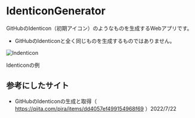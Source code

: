 # IdenticonGenerator
GitHubのIdenticon（初期アイコン）のようなものを生成するWebアプリです。
- GitHubのIdenticonと全く同じものを生成するものではありません。

![Indenticon](https://github.com/identicons/Gakuto1112.png)

Identiconの例

## 参考にしたサイト
- GitHubのIdenticonの生成と取得（ https://qiita.com/pira/items/dd4057ef499154968f69 ）2022/7/22